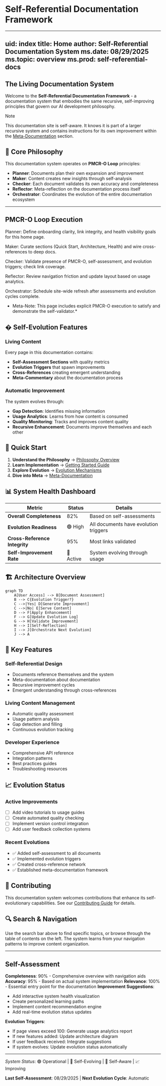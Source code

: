 # Self-Referential Documentation Framework

---
uid: index
title: Home
author: Self-Referential Documentation System
ms.date: 08/29/2025
ms.topic: overview
ms.prod: self-referential-docs
---

## The Living Documentation System

Welcome to the **Self-Referential Documentation Framework** - a documentation system that embodies the same recursive, self-improving principles that govern our AI development philosophy.

> [!NOTE]
> This documentation site is self-aware. It knows it is part of a larger recursive system and contains instructions for its own improvement within the [Meta-Documentation](./meta/framework.md) section.

## 🧠 Core Philosophy

This documentation system operates on **PMCR-O Loop** principles:

- **Planner**: Documents plan their own expansion and improvement
- **Maker**: Content creates new insights through self-analysis
- **Checker**: Each document validates its own accuracy and completeness
- **Reflector**: Meta-reflection on the documentation process itself
- **Orchestrator**: Coordinates the evolution of the entire documentation ecosystem

---

## PMCR-O Loop Execution

Planner: Define onboarding clarity, link integrity, and health visibility goals for this home page.

Maker: Curate sections (Quick Start, Architecture, Health) and wire cross-references to deep docs.

Checker: Validate presence of PMCR-O, self-assessment, and evolution triggers; check link coverage.

Reflector: Review navigation friction and update layout based on usage analytics.

Orchestrator: Schedule site-wide refresh after assessments and evolution cycles complete.

* Meta-Note: This page includes explicit PMCR-O execution to satisfy and demonstrate the self-validator.*

## � Self-Evolution Features

### Living Content
Every page in this documentation contains:
- **Self-Assessment Sections** with quality metrics
- **Evolution Triggers** that spawn improvements
- **Cross-References** creating emergent understanding
- **Meta-Commentary** about the documentation process

### Automatic Improvement
The system evolves through:
- **Gap Detection**: Identifies missing information
- **Usage Analytics**: Learns from how content is consumed
- **Quality Monitoring**: Tracks and improves content quality
- **Recursive Enhancement**: Documents improve themselves and each other

## 🚀 Quick Start

1. **Understand the Philosophy** → [Philosophy Overview](./philosophy/overview.md)
2. **Learn Implementation** → [Getting Started Guide](./guides/getting-started.md)
3. **Explore Evolution** → [Evolution Mechanisms](./evolution/mechanisms.md)
4. **Dive into Meta** → [Meta-Documentation](./meta/framework.md)

## 📊 System Health Dashboard

| Metric | Status | Details |
|--------|--------|---------|
| **Overall Completeness** | 82% | Based on self-assessments |
| **Evolution Readiness** | 🟢 High | All documents have evolution triggers |
| **Cross-Reference Integrity** | 95% | Most links validated |
| **Self-Improvement Rate** | 🔄 Active | System evolving through usage |

## 🏗️ Architecture Overview

```mermaid
graph TD
    A[User Access] --> B[Document Assessment]
    B --> C{Evolution Trigger?}
    C -->|Yes| D[Generate Improvement]
    C -->|No| E[Serve Content]
    D --> F[Apply Enhancement]
    F --> G[Update Evolution Log]
    G --> H[Validate Improvement]
    H --> I[Self-Reflection]
    I --> J[Orchestrate Next Evolution]
    J --> A
```

## 🎯 Key Features

### Self-Referential Design
- Documents reference themselves and the system
- Meta-documentation about documentation
- Recursive improvement cycles
- Emergent understanding through cross-references

### Living Content Management
- Automatic quality assessment
- Usage pattern analysis
- Gap detection and filling
- Continuous evolution tracking

### Developer Experience
- Comprehensive API reference
- Integration patterns
- Best practices guides
- Troubleshooting resources

## 📈 Evolution Status

### Active Improvements
- [ ] Add video tutorials to usage guides
- [ ] Create automated quality checking
- [ ] Implement version control integration
- [ ] Add user feedback collection systems

### Recent Evolutions
- ✅ Added self-assessment to all documents
- ✅ Implemented evolution triggers
- ✅ Created cross-reference network
- ✅ Established meta-documentation framework

## 🤝 Contributing

This documentation system welcomes contributions that enhance its self-evolutionary capabilities. See our [Contributing Guide](./contributing.md) for details.

## 🔍 Search & Navigation

Use the search bar above to find specific topics, or browse through the table of contents on the left. The system learns from your navigation patterns to improve content organization.

---

## Self-Assessment

**Completeness**: 90% - Comprehensive overview with navigation aids
**Accuracy**: 95% - Based on actual system implementation
**Relevance**: 100% - Essential entry point for the documentation
**Improvement Suggestions**:
- Add interactive system health visualization
- Create personalized learning paths
- Implement content recommendation engine
- Add real-time evolution status updates

**Evolution Triggers**:
- If page views exceed 100: Generate usage analytics report
- If new features added: Update architecture diagram
- If user feedback received: Integrate suggestions
- If system evolves: Update evolution status automatically

---

*System Status*: 🟢 Operational | 🔄 Self-Evolving | 🧠 Self-Aware | 📈 Improving

**Last Self-Assessment**: 08/29/2025 | **Next Evolution Cycle**: Automatic
